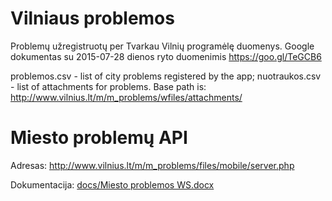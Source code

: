 # Vilniaus problemos

Problemų užregistruotų per Tvarkau Vilnių programėlę duomenys.
Google dokumentas su 2015-07-28 dienos ryto duomenimis https://goo.gl/TeGCB6

problemos.csv - list of city problems registered by the app;
nuotraukos.csv - list of attachments for problems. Base path is: http://www.vilnius.lt/m/m_problems/wfiles/attachments/

# Miesto problemų API

Adresas: http://www.vilnius.lt/m/m_problems/files/mobile/server.php

Dokumentacija: [docs/Miesto problemos WS.docx](https://github.com/vilnius/problemos/blob/master/docs/Miesto%20problemos%20WS.docx?raw=true)
